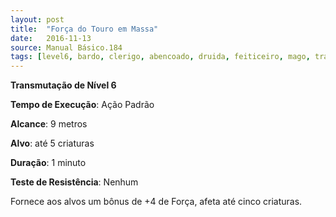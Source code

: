 ```yaml
---
layout: post
title:  "Força do Touro em Massa"
date:   2016-11-13
source: Manual Básico.184
tags: [level6, bardo, clerigo, abencoado, druida, feiticeiro, mago, transmutacao,  padrao, metros, criatura, minuto, nenhum]
---
```


**Transmutação de Nível 6**

**Tempo de Execução**: Ação Padrão

**Alcance**: 9 metros

**Alvo**: até 5 criaturas

**Duração**: 1 minuto

**Teste de Resistência**: Nenhum

Fornece aos alvos um bônus de +4 de Força, afeta até cinco criaturas.
